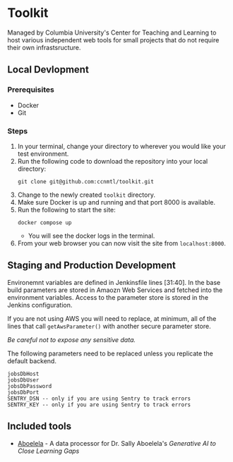 # Toolkit
Managed by Columbia University's Center for Teaching and Learning to host various independent web tools for small projects that do not require their own infrastsructure.

## Local Devlopment
### Prerequisites
* Docker
* Git

### Steps
1. In your terminal, change your directory to wherever you would like your test environment.
2. Run the following code to download the repository into your local directory:
   ```
   git clone git@github.com:ccnmtl/toolkit.git
   ```
3. Change to the newly created `toolkit` directory.
4. Make sure Docker is up and running and that port 8000 is available.
5. Run the following to start the site:
   ```
   docker compose up
   ```
   * You will see the docker logs in the terminal.
6. From your web browser you can now visit the site from `localhost:8000`.

## Staging and Production Development
Environemnt variables are defined in Jenkinsfile lines [31:40]. In the base build parameters are stored in Amaozn Web Services and fetched into the environment variables. Access to the parameter store is stored in the Jenkins configuration.

If you are not using AWS you will need to replace, at minimum, all of the lines that call `getAwsParameter()` with another secure parameter store. 

*Be careful not to expose any sensitive data.*

The following parameters need to be replaced unless you replicate the default backend.
```
jobsDbHost
jobsDbUser
jobsDbPassword
jobsDbPort
SENTRY_DSN -- only if you are using Sentry to track errors
SENTRY_KEY -- only if you are using Sentry to track errors
```

## Included tools
* [Aboelela](https://toolkit.ctl.columbia.edu/aboelela/) - A data processor for Dr. Sally Aboelela's *Generative AI to Close Learning Gaps*
